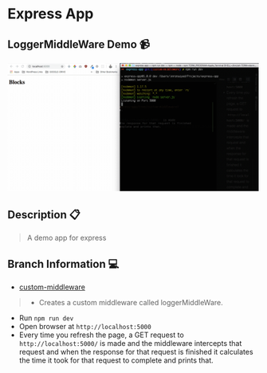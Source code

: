 # Express App

## LoggerMiddleWare Demo :video_camera:

![](loggerMiddleWare.gif)

## Description :clipboard:
> A demo app for express

## Branch Information :computer:

* [custom-middleware](https://github.com/imranhsayed/express-app/tree/custom-middleware) 
> * Creates a custom middleware called loggerMiddleWare.
  *	Run `npm run dev`
  * Open browser at `http://localhost:5000`
  * Every time you refresh the page, a GET request to `http://localhost:5000/` is made 
  and the middleware intercepts that request and when the response for that request is finished
  it calculates the time it took for that request to complete and prints that.  
